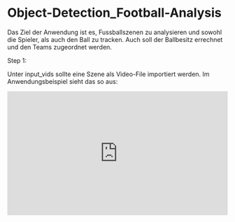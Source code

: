 # Object-Detection_Football-Analysis

Das Ziel der Anwendung ist es, Fussballszenen zu analysieren und sowohl die Spieler, als auch den Ball zu tracken. 
Auch soll der Ballbesitz errechnet und den Teams zugeordnet werden.

Step 1:

Unter input_vids sollte eine Szene als Video-File importiert werden. Im Anwendungsbeispiel sieht das so aus:

<div style="position: relative; padding-bottom: 56.25%; height: 0;"><iframe id="js_video_iframe" src="https://jumpshare.com/embed/vjiKDTPOivl4yWVcuBoU" frameborder="0" webkitallowfullscreen mozallowfullscreen allowfullscreen style="position: absolute; top: 0; left: 0; width: 100%; height: 100%;"></iframe></div>
